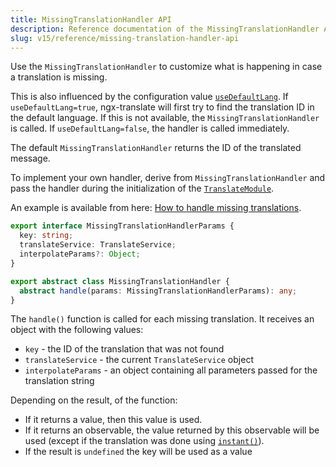 ```yaml
---
title: MissingTranslationHandler API
description: Reference documentation of the MissingTranslationHandler API for ngx-translate.
slug: v15/reference/missing-translation-handler-api
---
```


Use the `MissingTranslationHandler` to customize what is happening in case
a translation is missing.

This is also influenced by the configuration value [`useDefaultLang`](/v15/reference/translate-module-api/).
If `useDefaultLang=true`, ngx-translate will first try to find the translation ID in the default language.
If this is not available, the `MissingTranslationHandler` is called. If `useDefaultLang=false`, the
handler is called immediately.

The default `MissingTranslationHandler` returns the ID of the translated message.

To implement your own handler, derive from `MissingTranslationHandler` and
pass the handler during the initialization of the [`TranslateModule`](/v15/reference/translate-module-api/).

An example is available from here: [How to handle missing translations](/v15/recipes/handle-missing-translations/).

~~~ts
export interface MissingTranslationHandlerParams {
  key: string;
  translateService: TranslateService;
  interpolateParams?: Object;
}

export abstract class MissingTranslationHandler {
  abstract handle(params: MissingTranslationHandlerParams): any;
}
~~~

The `handle()` function is called for each missing translation. It receives an object with the following values:

* `key` - the ID of the translation that was not found
* `translateService` - the current `TranslateService` object
* `interpolateParams` - an object containing all parameters passed for the translation string

Depending on the result, of the function:

* If it returns a value, then this value is used.
* If it returns an observable, the value returned by this observable will be used (except if the translation
  was done using [`instant()`](/v15/reference/translate-service-api/#instant)).
* If the result is `undefined` the key will be used as a value
